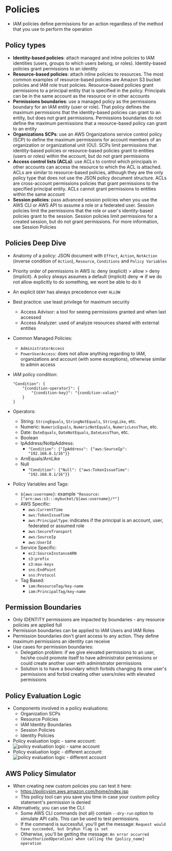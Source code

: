 # Policies

- IAM policies define permissions for an action regardless of the method that you use to perform the operation  

## Policy types

- **Identity-based policies**: attach managed and inline policies to IAM identities (users, groups to which users belong, or roles). Identity-based policies grant permissions to an identity  
- **Resource-based policies**: attach inline policies to resources. The most common examples of resource-based policies are Amazon S3 bucket policies and IAM role trust policies. Resource-based policies grant permissions to a principal entity that is specified in the policy. Principals can be in the same account as the resource or in other accounts  
- **Permissions boundaries**: use a managed policy as the permissions boundary for an IAM entity (user or role). That policy defines the maximum permissions that the identity-based policies can grant to an entity, but does not grant permissions. Permissions boundaries do not define the maximum permissions that a resource-based policy can grant to an entity  
- **Organizations SCPs**: use an AWS Organizations service control policy (SCP) to define the maximum permissions for account members of an organization or organizational unit (OU). SCPs limit permissions that identity-based policies or resource-based policies grant to entities (users or roles) within the account, but do not grant permissions  
- **Access control lists (ACLs)**: use ACLs to control which principals in other accounts can access the resource to which the ACL is attached. ACLs are similar to resource-based policies, although they are the only policy type that does not use the JSON policy document structure. ACLs are cross-account permissions policies that grant permissions to the specified principal entity. ACLs cannot grant permissions to entities within the same account  
- **Session policies**: pass advanced session policies when you use the AWS CLI or AWS API to assume a role or a federated user. Session policies limit the permissions that the role or user's identity-based policies grant to the session. Session policies limit permissions for a created session, but do not grant permissions. For more information, see Session Policies  

## Policies Deep Dive

- Anatomy of a policy: JSON document with `Effect`, `Action`, `NotAction` (inverse condition of `Action`), `Resource`, `Conditions` and `Policy Variables`  
- Priority order of permissions in AWS is: deny (explicit) > allow > deny (implicit). A policy always assumes a default (implicit) deny => if we do not allow explicitly to do something, we wont be able to do it  
- An explicit `DENY` has always precedence over `ALLOW`  
- Best practice: use least privilege for maximum security  
    - Access Advisor: a tool for seeing permissions granted and when last accessed  
    - Access Analyzer: used of analyze resources shared with external entities  
- Common Managed Policies:  
    - `AdministratorAccess`  
    - `PowerUserAccess`: does not allow anything regarding to IAM, organizations and account (with some exceptions), otherwise similar to admin access  
- IAM policy condition:  

    ```  
    "Condition": {  
        "{condition-operator}": {  
            "{condition-key}": "{condition-value}"  
        }  
    }  
    ```  

- Operators:  
    - String: `StringEquals`, `StringNotEquals`, `StringLike`, etc.  
    - Numeric: `NumericEquals`, `NumericNotEquals`, `NumericLessThan`, etc.  
    - Date: `DateEquals`, `DateNotEquals`, `DateLessThan`, etc.  
    - Boolean  
    - IpAddress/NotIpAddress:  
        - `"Condition": {"IpAddress": {"aws:SourceIp": "192.168.0.1/16"}}`  
    - ArnEquals/ArnLike  
    - Null  
        - `"Condition": {"Null": {"aws:TokenIssueTime": "192.168.0.1/16"}}`  
- Policy Variables and Tags:  
    - `${aws:username}`: example `"Resource:["arn:aws:s3:::mybucket/${aws:username}/*"]`  
    - AWS Specific:  
        - `aws:CurrentTime`  
        - `aws:TokenIssueTime`  
        - `aws:PrincipalType`: indicates if the principal is an account, user, federated or assumed role  
        - `aws:SecureTransport`  
        - `aws:SourceIp`  
        - `aws:UserId`  
    - Service Specific:  
        - `ec2:SourceInstanceARN`  
        - `s3:prefix`  
        - `s3:max-keys`  
        - `sns:EndPoint`  
        - `sns:Protocol`  
    - Tag Based:  
        - `iam:ResourceTag/key-name`  
        - `iam:PrincipalTag/key-name`  

## Permission Boundaries

- Only IDENTITY permissions are impacted by boundaries - any resource policies are applied full  
- Permission boundaries can be applied to IAM Users and IAM Roles  
- Permission boundaries don't grant access to any action. They define maximum permissions an identity can receive  
- Use cases for permission boundaries:  
    - Delegation problem: if we give elevated permissions to an user, he/she could promote itself to have administrator permissions or could create another user with administrator permissions  
    - Solution is to have a boundary which forbids changing its onw user's permissions and forbid creating other users/roles with elevated permissions  

## Policy Evaluation Logic

- Components involved in a policy evaluations:  
    - Organization SCPs   
    - Resource Policies  
    - IAM Identity Boundaries  
    - Session Policies  
    - Identity Policies  
- Policy evaluation logic - same account:  
    ![policy evaluation logic - same account](images/PolicyEvaluation1.png)  
- Policy evaluation logic - different account:  
    ![policy evaluation logic - different account](images/PolicyEvaluation2.png)  

## AWS Policy Simulator

- When creating new custom policies you can test it here:  
  - https://policysim.aws.amazon.com/home/index.jsp  
  - This policy tool can you save you time in case your custom policy statement's permission is denied  
- Alternatively, you can use the CLI:  
    - Some AWS CLI commands (not all) contain `--dry-run` option to simulate API calls. This can be used to test permissions.  
    - If the command is successful, you'll get the message: `Request would have succeeded, but DryRun flag is set`  
    - Otherwise, you'll be getting the message: `An error occurred (UnauthorizedOperation) when calling the {policy_name} operation`  
